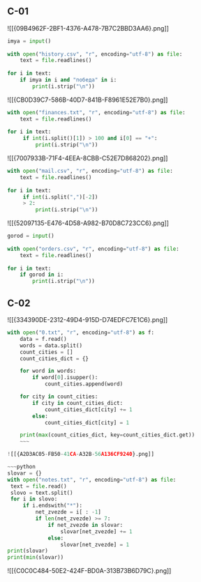 ## C-01
![[{09B4962F-2BF1-4376-A478-7B7C2BBD3AA6}.png]]

~~~python
imya = input()  
  
with open("history.csv", "r", encoding="utf-8") as file:  
    text = file.readlines()  
  
for i in text:  
    if imya in i and "победа" in i:  
        print(i.strip("\n"))
~~~

![[{CB0D39C7-586B-40D7-841B-F8961E52E7B0}.png]]

~~~python
with open("finances.txt", "r", encoding="utf-8") as file:  
    text = file.readlines()  
  
for i in text:  
     if int(i.split()[1]) > 100 and i[0] == "+":  
         print(i.strip("\n"))
~~~

![[{7007933B-71F4-4EEA-8CBB-C52E7D868202}.png]]

~~~python
with open("mail.csv", "r", encoding="utf-8") as file:  
    text = file.readlines()  
  
for i in text:  
     if int(i.split(",")[-2]) 
     > 2:  
         print(i.strip("\n"))
~~~

![[{52097135-E476-4D58-A982-B70D8C723CC6}.png]]

~~~python
gorod = input()  
  
with open("orders.csv", "r", encoding="utf-8") as file:  
    text = file.readlines()  
  
for i in text:  
    if gorod in i:  
        print(i.strip("\n"))
~~~

## С-02
![[{334390DE-2312-49D4-915D-D74EDFC7E1C6}.png]]

~~~python
with open("0.txt", "r", encoding="utf-8") as f:
    data = f.read()
    words = data.split()
    count_cities = []
    count_cities_dict = {}

    for word in words:
        if word[0].isupper():
            count_cities.append(word)

    for city in count_cities:
        if city in count_cities_dict:
            count_cities_dict[city] += 1
        else:
            count_cities_dict[city] = 1

    print(max(count_cities_dict, key=count_cities_dict.get))
    ~~~

![[{A2D3AC05-FB50-41CA-A32B-56A136CF9240}.png]]

~~~python
slovar = {}
with open("notes.txt", "r", encoding="utf-8") as file:
 text = file.read()
 slovo = text.split()
 for i in slovo:
     if i.endswith("*"):
         net_zvezde = i[ : -1]
         if len(net_zvezde) >= 7:
             if net_zvezde in slovar:
                 slovar[net_zvezde] += 1
             else:
                 slovar[net_zvezde] = 1
print(slovar)
print(min(slovar))
~~~

![[{C0C0C484-50E2-424F-BD0A-313B73B6D79C}.png]]

~~~python

~~~